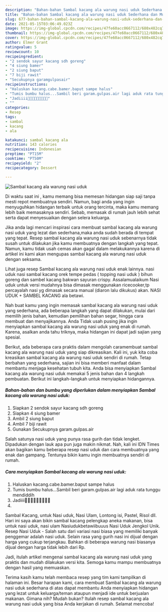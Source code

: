 ```yaml
---
description: "Bahan-bahan Sambal kacang ala warung nasi uduk Sederhana dan Mudah Dibuat"
title: "Bahan-bahan Sambal kacang ala warung nasi uduk Sederhana dan Mudah Dibuat"
slug: 677-bahan-bahan-sambal-kacang-ala-warung-nasi-uduk-sederhana-dan-mudah-dibuat
date: 2021-05-15T03:06:49.023Z
image: https://img-global.cpcdn.com/recipes/47fe60acc0667112/680x482cq70/sambal-kacang-ala-warung-nasi-uduk-foto-resep-utama.jpg
thumbnail: https://img-global.cpcdn.com/recipes/47fe60acc0667112/680x482cq70/sambal-kacang-ala-warung-nasi-uduk-foto-resep-utama.jpg
cover: https://img-global.cpcdn.com/recipes/47fe60acc0667112/680x482cq70/sambal-kacang-ala-warung-nasi-uduk-foto-resep-utama.jpg
author: Elmer Grant
ratingvalue: 5
reviewcount: 10
recipeingredient:
- "2 sendok sayur kacang sdh goreng"
- "4 siung bamer"
- "2 siung baput"
- "7 biji rawit"
- "Secukupnya garamgulpasair"
recipeinstructions:
- "Haluskan kacang.cabe.bamer.baput sampe halus"
- "Tumis bumbu halus...Sambil beri garam.gulpas.air lagi aduk rata tunggu mendiddih"
- "Jadiiii🤤🤤🤤🤤🤤🤤🤤🤤🤤"
- ""
categories:
- Resep
tags:
- sambal
- kacang
- ala

katakunci: sambal kacang ala 
nutrition: 143 calories
recipecuisine: Indonesian
preptime: "PT15M"
cooktime: "PT50M"
recipeyield: "2"
recipecategory: Dessert

---
```



![Sambal kacang ala warung nasi uduk](https://img-global.cpcdn.com/recipes/47fe60acc0667112/680x482cq70/sambal-kacang-ala-warung-nasi-uduk-foto-resep-utama.jpg)

Di waktu  saat ini , kamu memang bisa memesan hidangan siap saji tanpa mesti repot membuatnya sendiri. Namun, bagi anda yang ingin menyuguhkan hidangan terbaik untuk orang tercinta, maka kamu memang lebih baik memasaknya sendiri. Sebab, memasak di rumah jauh lebih sehat serta dapat menyesuaikan dengan selera keluarga.

Jika anda lagi mencari inspirasi cara membuat sambal kacang ala warung nasi uduk yang lezat dan sederhana,maka anda sudah berada di tempat yang tepat. Resep sambal kacang ala warung nasi uduk  sebenarnya tidak susah untuk dilakukan jika kamu membuatnya dengan langkah yang tepat. Namun, kamu tidak usah cemas akan gagal dalam melakukannya 
karena di artikel ini kami akan mengupas sambal kacang ala warung nasi uduk dengan seksama.  

Lihat juga resep Sambal kacang ala warung nasi uduk enak lainnya. nasi uduk nasi sambal kacang orek tempe pedas ( topping nasi uduk ) bihun goreng dan sambel kacang bakwan sayuran crispy. Assalamualaikum Nasi uduk untuk versi mudahnya bisa dimasak menggunakan ricecooker,tp percayalah nasi yg dimasak secara manual (diaron lalu dikukus) akan. NASI UDUK + SAMBEL KACANG ala betawi.

Nah buat kamu yang ingin memasak sambal kacang ala warung nasi uduk yang sederhana, ada beberapa langkah yang dapat dilakukan, mulai dari memilih jenis bahan, kemudian pemilihan bahan segar, hingga cara membuat dan menyajikannya. Anda Tidak usah pusing jika ingin menyiapkan sambal kacang ala warung nasi uduk yang enak di rumah. Karena, asalkan anda  tahu triknya, maka hidangan ini dapat jadi sajian yang spesial.

Berikut, ada beberapa cara praktis  dalam mengolah caramembuat sambal kacang ala warung nasi uduk yang siap dikreasikan. Kali ini, yuk kita coba kreasikan sambal kacang ala warung nasi uduk sendiri di rumah. Tetap berbahan yang sederhana, sajian ini bisa memberi manfaat dalam membantu menjaga kesehatan tubuh kita. Anda bisa menyiapkan Sambal kacang ala warung nasi uduk memakai 5 jenis bahan dan 4 langkah pembuatan. Berikut ini langkah-langkah untuk menyiapkan hidangannya.

<!--inarticleads1-->

##### Bahan-bahan dan bumbu yang diperlukan dalam menyiapkan Sambal kacang ala warung nasi uduk:

1. Siapkan 2 sendok sayur kacang sdh goreng
1. Siapkan 4 siung bamer
1. Ambil 2 siung baput
1. Ambil 7 biji rawit
1. Gunakan Secukupnya garam.gulpas.air


Salah satunya nasi uduk yang punya rasa gurih dan tidak lengket. Dipadukan dengan lauk apa pun juga makin nikmat. Nah, kali ini IDN Times akan bagikan kamu beberapa resep nasi uduk dan cara membuatnya yang enak dan gampang. Tentunya bikin kamu ingin membuatnya sendiri di rumah. 

<!--inarticleads2-->

##### Cara menyiapkan Sambal kacang ala warung nasi uduk:

1. Haluskan kacang.cabe.bamer.baput sampe halus
1. Tumis bumbu halus...Sambil beri garam.gulpas.air lagi aduk rata tunggu mendiddih
1. Jadiiii🤤🤤🤤🤤🤤🤤🤤🤤🤤
1. 


Sambal Kacang, untuk Nasi uduk, Nasi Ulam, Lontong isi, Pastel, Risol dll. Hari ini saya akan bikin sambal kacang pelengkap aneka makanan, bisa untuk nasi uduk, nasi ulam Nasiudukbetawiibuuus Nasi Uduk Jengkol Unik. Resep Nasi Uduk - Salah satu dari variasi nasi biasa yang memiliki banyak penggemar adalah nasi uduk. Selain rasa yang gurih nasi ini dijual dengan harga yang cukup terjangkau. Bahkan di beberapa warung nasi biasanya dijual dengan harga tidak lebih dari Rp. 

Jadi, itulah artikel mengenai  sambal kacang ala warung nasi uduk  yang praktis dan mudah dilakukan versi kita. Semoga kamu mampu membuatnya dengan hasil yang memuaskan. 

Terima kasih kamu telah membaca resep yang tim kami tampilkan di halaman ini. Besar harapan kami, cara membuat  Sambal kacang ala warung nasi uduk sederhana di atas dapat membantu Anda menyiapkan hidangan yang lezat untuk keluarga/teman ataupun menjadi ide untuk berjualan makanan. Gimana nih? Mudah bukan? Itulah resep sambal kacang ala warung nasi uduk yang bisa Anda kerjakan di rumah. Selamat mencoba!

